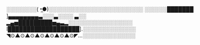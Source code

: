 ﻿
░░░░░░░░( •̪●)░░░░░░░░░░░░░░░░░░░░░░░░░
░░░░░░███████ ]▄▄▄▄▄▄▄▄▃░░░▃░░░░ ▃░░
▂▄▅█████████▅▄▃▂░░░░░░░░░░░░░░░░░
I███████████████████].░░░░░░░░░░░░░░
◥⊙▲⊙▲⊙▲⊙▲⊙▲⊙▲⊙◤...░░░░░░░░░░░░░░
